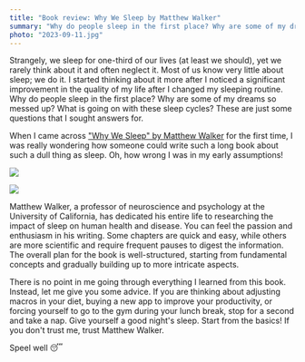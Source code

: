 ```yaml
---
title: "Book review: Why We Sleep by Matthew Walker"
summary: "Why do people sleep in the first place? Why are some of my dreams so messed up? What is going on with these sleep cycles? These are just some questions that I sought answers for."
photo: "2023-09-11.jpg"
---
```


Strangely, we sleep for one-third of our lives (at least we should), yet we rarely think about it and often neglect it. Most of us know very little about sleep; we do it. I started thinking about it more after I noticed a significant improvement in the quality of my life after I changed my sleeping routine. Why do people sleep in the first place? Why are some of my dreams so messed up? What is going on with these sleep cycles? These are just some questions that I sought answers for.

When I came across ["Why We Sleep" by Matthew Walker](https://www.goodreads.com/book/show/34466963-why-we-sleep) for the first time, I was really wondering how someone could write such a long book about such a dull thing as sleep. Oh, how wrong I was in my early assumptions!

![](/photos/2023-09-11-1.jpg)

![](/photos/2023-09-11-2.jpg)

Matthew Walker, a professor of neuroscience and psychology at the University of California, has dedicated his entire life to researching the impact of sleep on human health and disease. You can feel the passion and enthusiasm in his writing. Some chapters are quick and easy, while others are more scientific and require frequent pauses to digest the information. The overall plan for the book is well-structured, starting from fundamental concepts and gradually building up to more intricate aspects.

There is no point in me going through everything I learned from this book. Instead, let me give you some advice. If you are thinking about adjusting macros in your diet, buying a new app to improve your productivity, or forcing yourself to go to the gym during your lunch break, stop for a second and take a nap. Give yourself a good night's sleep. Start from the basics! If you don't trust me, trust Matthew Walker.

Speel well 😴
